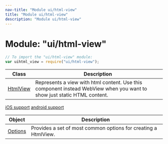 ```yaml
---
nav-title: "Module ui/html-view"
title: "Module ui/html-view"
description: "Module ui/html-view"
---
```

# Module: "ui/html-view"

``` JavaScript
// To import the "ui/html-view" module:
var uihtml_view = require("ui/html-view");
```

Class | Description
------|------------
[HtmlView](../../ui/html-view/HtmlView.md) | Represents a view with html content. Use this component instead WebView when you want to show just static HTML content.
[iOS support](https://developer.apple.com/library/ios/documentation/UIKit/Reference/NSAttributedString_UIKit_Additions/#//apple_ref/occ/instm/NSAttributedString/initWithData:options:documentAttributes:error:)
[android support](http://developer.android.com/reference/android/text/Html.html)

Object | Description
------|------------
[Options](../../ui/html-view/Options.md) | Provides a set of most common options for creating a HtmlView.